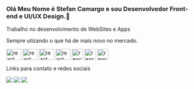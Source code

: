 ### Olá Meu Nome é Stefan Camargo e sou Desenvolvedor Front-end e UI/UX Design.👋

<div>
  <p>Trabalho no desenvolvimento de WebSites e Apps</p>
   <p>Sempre utizando o que há de mais novo no mercado.</p>
</div>

<div>
  
  <img align="center" alt="react" height="30" width="40" src="https://cdn.jsdelivr.net/gh/devicons/devicon/icons/html5/html5-original.svg" />      
  <img align="center" alt="react" height="30" width="40" src="https://cdn.jsdelivr.net/gh/devicons/devicon/icons/css3/css3-original.svg" />
  <img align="center" alt="react" height="30" width="40" src="https://cdn.jsdelivr.net/gh/devicons/devicon/icons/javascript/javascript-original.svg" />
  <img align="center" alt="react" height="30" width="40" src="https://cdn.jsdelivr.net/gh/devicons/devicon/icons/react/react-original.svg" />
  <img align="center" alt="react" height="30" src="https://cdn.jsdelivr.net/gh/devicons/devicon/icons/git/git-original.svg" />
  <img align="center" alt="react" height="30" src="https://cdn.jsdelivr.net/gh/devicons/devicon/icons/figma/figma-original.svg" />
  <img align="center" alt="react" height="30" src="https://cdn.jsdelivr.net/gh/devicons/devicon/icons/github/github-original.svg" />

</div>
<div>
  <p>Links para contato e redes sociais</p>
<div>
   <a href="https://instagram.com/stefan.camargo" target="_blank"><img src="https://img.shields.io/badge/-Instagram-%23E4405F?style=for-the-badge&logo=instagram&logoColor=white" target="_blank"></a>
   <a href = "mailto:stefancamargo.ti@gmail.com"><img src="https://img.shields.io/badge/-Gmail-%23333?style=for-the-badge&logo=gmail&logoColor=white" target="_blank"></a>
  <a href="https://www.linkedin.com/in/stefan-camargo" target="_blank"><img src="https://img.shields.io/badge/-LinkedIn-%230077B5?style=for-the-badge&logo=linkedin&logoColor=white" target="_blank"></a> 
  
</div>
